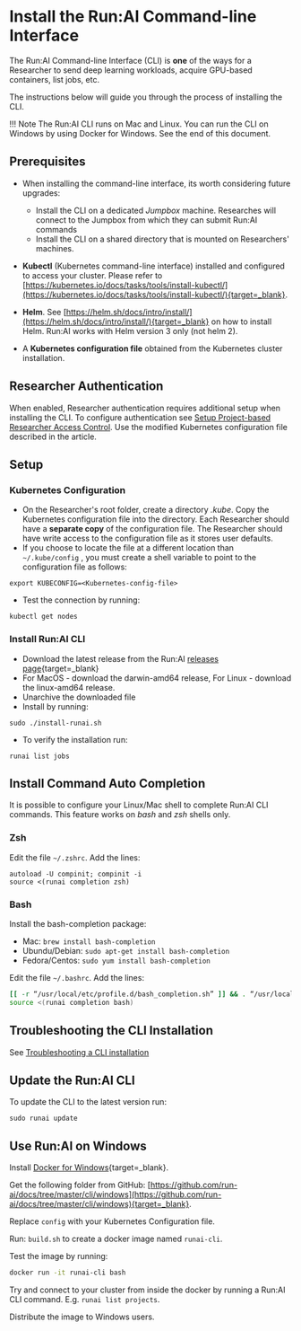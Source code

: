 # Install the Run:AI Command-line Interface

The Run:AI Command-line Interface (CLI) is __one__ of the ways for a Researcher to send deep learning workloads, acquire GPU-based containers, list jobs, etc.

The instructions below will guide you through the process of installing the CLI.

!!! Note
     The Run:AI CLI runs on Mac and Linux. You can run the CLI on Windows by using Docker for Windows. See the end of this document.

## Prerequisites

*   When installing the command-line interface, its worth considering future upgrades:
     * Install the CLI on a dedicated _Jumpbox_ machine. Researches will connect to the Jumpbox from which they can submit Run:AI commands
     * Install the CLI on a shared directory that is mounted on Researchers' machines.  

*   __Kubectl__ (Kubernetes command-line interface) installed and configured to access your cluster. Please refer to [https://kubernetes.io/docs/tasks/tools/install-kubectl/](https://kubernetes.io/docs/tasks/tools/install-kubectl/){target=_blank}.
*   __Helm__. See [https://helm.sh/docs/intro/install/](https://helm.sh/docs/intro/install/){target=_blank} on how to install Helm. Run:AI works with Helm version 3 only (not helm 2).
*   A __Kubernetes configuration file__ obtained from the Kubernetes cluster installation.

## Researcher Authentication

When enabled, Researcher authentication requires additional setup when installing the CLI. To configure authentication see [Setup Project-based Researcher Access Control](../Cluster-Setup/researcher-authentication.md). Use the modified Kubernetes configuration file described in the article.

## Setup

### Kubernetes Configuration

*   On the Researcher's root folder, create a directory _.kube_. Copy the Kubernetes configuration file into the directory. Each Researcher should have a __separate copy__ of the configuration file. The Researcher should have write access to the configuration file as it stores user defaults. 
*   If you choose to locate the file at a different location than `~/.kube/config` , you must create a shell variable to point to the configuration file as follows:

```
export KUBECONFIG=<Kubernetes-config-file>
```

*   Test the connection by running:

```
kubectl get nodes
```

### Install Run:AI CLI 

*   Download the latest release from the Run:AI [releases page](https://github.com/run-ai/runai-cli/releases){target=_blank}
*   For MacOS - download the darwin-amd64 release, For Linux - download the linux-amd64 release.
*   Unarchive the downloaded file
*   Install by running:

```
sudo ./install-runai.sh
```

* To verify the installation run:

```
runai list jobs
```

## Install Command Auto Completion 

It is possible to configure your Linux/Mac shell to complete Run:AI CLI commands. This feature works on _bash_ and _zsh_ shells only.

### Zsh

Edit the file `~/.zshrc`. Add the lines:

```
autoload -U compinit; compinit -i
source <(runai completion zsh)
```

### Bash

Install the bash-completion package:

* Mac: `brew install bash-completion`
* Ubundu/Debian: `sudo apt-get install bash-completion`
* Fedora/Centos: `sudo yum install bash-completion`

Edit the file `~/.bashrc`. Add the lines:

``` bash
[[ -r “/usr/local/etc/profile.d/bash_completion.sh” ]] && . “/usr/local/etc/profile.d/bash_completion.sh”
source <(runai completion bash)
```


## Troubleshooting the CLI Installation

See [Troubleshooting a CLI installation](cli-troubleshooting.md)

## Update the Run:AI CLI

To update the CLI to the latest version run:

```
sudo runai update
```


## Use Run:AI on Windows

Install [Docker for Windows](https://docs.docker.com/docker-for-windows/install/){target=_blank}.

Get the following folder from GitHub: [https://github.com/run-ai/docs/tree/master/cli/windows](https://github.com/run-ai/docs/tree/master/cli/windows){target=_blank}.

Replace `config` with your Kubernetes Configuration file.

Run: `build.sh` to create a docker image named `runai-cli`.

Test the image by running:

``` bash
docker run -it runai-cli bash
```

Try and connect to your cluster from inside the docker by running a Run:AI CLI command. E.g. `runai list projects`.

Distribute the image to Windows users.
